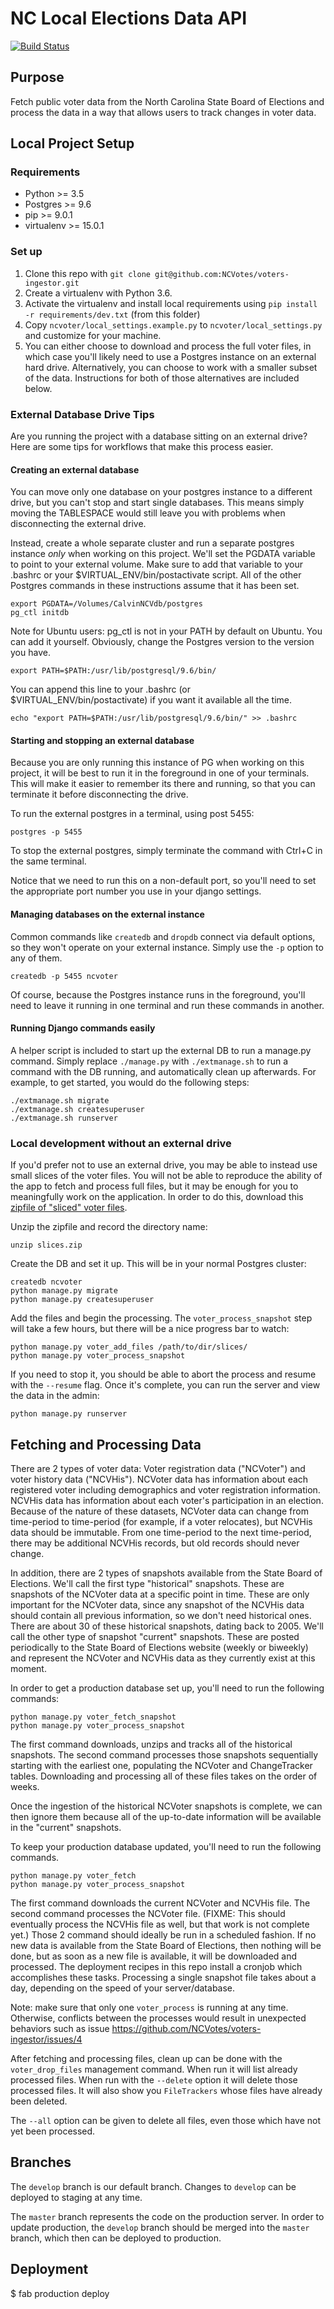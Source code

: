 # NC Local Elections Data API

[![Build
Status](https://travis-ci.org/NCVotes/voters-ingestor.svg?branch=master)](https://travis-ci.org/NCVotes/voters-ingestor)

## Purpose

Fetch public voter data from the North Carolina State Board of Elections and process the data in a
way that allows users to track changes in voter data.


## Local Project Setup

### Requirements

* Python >= 3.5
* Postgres >= 9.6
* pip >= 9.0.1
* virtualenv >= 15.0.1

### Set up

1. Clone this repo with `git clone git@github.com:NCVotes/voters-ingestor.git`
2. Create a virtualenv with Python 3.6.
3. Activate the virtualenv and install local requirements using
   `pip install -r requirements/dev.txt` (from this folder)
4. Copy `ncvoter/local_settings.example.py` to `ncvoter/local_settings.py` and
   customize for your machine.
5. You can either choose to download and process the full voter files, in which case you'll likely
   need to use a Postgres instance on an external hard drive. Alternatively, you can choose to work
   with a smaller subset of the data. Instructions for both of those alternatives are included
   below.

### External Database Drive Tips

Are you running the project with a database sitting on an external drive? Here
are some tips for workflows that make this process easier.

#### Creating an external database

You can move only one database on your postgres instance to a different drive,
but you can't stop and start single databases. This means simply moving the TABLESPACE
would still leave you with problems when disconnecting the external drive.

Instead, create a whole separate cluster and run a separate postgres instance *only*
when working on this project. We'll set the PGDATA variable to point to your external
volume. Make sure to add that variable to your .bashrc or your
$VIRTUAL_ENV/bin/postactivate script. All of the other Postgres commands in these instructions
assume that it has been set.

    export PGDATA=/Volumes/CalvinNCVdb/postgres
    pg_ctl initdb

Note for Ubuntu users: pg_ctl is not in your PATH by default on Ubuntu. You can
add it yourself. Obviously, change the Postgres version to the version you have.

    export PATH=$PATH:/usr/lib/postgresql/9.6/bin/

You can append this line to your .bashrc (or $VIRTUAL_ENV/bin/postactivate) if you want it available
all the time.

    echo "export PATH=$PATH:/usr/lib/postgresql/9.6/bin/" >> .bashrc

#### Starting and stopping an external database

Because you are only running this instance of PG when working on this project, it
will be best to run it in the foreground in one of your terminals. This will make it
easier to remember its there and running, so that you can terminate it before
disconnecting the drive.

To run the external postgres in a terminal, using post 5455:

    postgres -p 5455

To stop the external postgres, simply terminate the command with Ctrl+C in the same terminal.

Notice that we need to run this on a non-default port, so you'll need to set the appropriate
port number you use in your django settings.

#### Managing databases on the external instance

Common commands like `createdb` and `dropdb` connect via default options, so they won't
operate on your external instance. Simply use the `-p` option to any of them.

    createdb -p 5455 ncvoter

Of course, because the Postgres instance runs in the foreground, you'll need to leave it
running in one terminal and run these commands in another.

#### Running Django commands easily

A helper script is included to start up the external DB to run a manage.py command. Simply
replace `./manage.py` with `./extmanage.sh` to run a command with the DB running, and automatically
clean up afterwards. For example, to get started, you would do the following steps:

    ./extmanage.sh migrate
    ./extmanage.sh createsuperuser
    ./extmanage.sh runserver

### Local development without an external drive

If you'd prefer not to use an external drive, you may be able to instead use small slices of the
voter files. You will not be able to reproduce the ability of the app to fetch and process full
files, but it may be enough for you to meaningfully work on the application. In order to do this,
download this [zipfile of "sliced" voter
files](https://drive.google.com/file/d/1mc6cSFV5eG533GqAjsJiCyiZdnJ8fzbB/view?usp=sharing).

Unzip the zipfile and record the directory name:

    unzip slices.zip

Create the DB and set it up. This will be in your normal Postgres cluster:

    createdb ncvoter
    python manage.py migrate
    python manage.py createsuperuser

Add the files and begin the processing. The `voter_process_snapshot` step will take a few hours, but
there will be a nice progress bar to watch:

    python manage.py voter_add_files /path/to/dir/slices/
    python manage.py voter_process_snapshot

If you need to stop it, you should be able to abort the process and resume with the `--resume` flag.
Once it's complete, you can run the server and view the data in the admin:

    python manage.py runserver


## Fetching and Processing Data

There are 2 types of voter data: Voter registration data ("NCVoter") and voter history data
("NCVHis"). NCVoter data has information about each registered voter including demographics and
voter registration information. NCVHis data has information about each voter's participation in an
election. Because of the nature of these datasets, NCVoter data can change from time-period to
time-period (for example, if a voter relocates), but NCVHis data should be immutable. From one
time-period to the next time-period, there may be additional NCVHis records, but old records should
never change.

In addition, there are 2 types of snapshots available from the State Board of Elections. We'll call
the first type "historical" snapshots. These are snapshots of the NCVoter data at a specific point
in time. These are only important for the NCVoter data, since any snapshot of the NCVHis data should
contain all previous information, so we don't need historical ones. There are about 30 of these
historical snapshots, dating back to 2005. We'll call the other type of snapshot "current"
snapshots. These are posted periodically to the State Board of Elections website (weekly or
biweekly) and represent the NCVoter and NCVHis data as they currently exist at this moment.

In order to get a production database set up, you'll need to run the following commands:

    python manage.py voter_fetch_snapshot
    python manage.py voter_process_snapshot

The first command downloads, unzips and tracks all of the historical snapshots. The second command
processes those snapshots sequentially starting with the earliest one, populating the NCVoter and
ChangeTracker tables. Downloading and processing all of these files takes on the order of weeks.

Once the ingestion of the historical NCVoter snapshots is complete, we can then ignore them because
all of the up-to-date information will be available in the "current" snapshots.

To keep your production database updated, you'll need to run the following commands.

    python manage.py voter_fetch
    python manage.py voter_process_snapshot

The first command downloads the current NCVoter and NCVHis file. The second command processes the
NCVoter file. (FIXME: This should eventually process the NCVHis file as well, but that work is not
complete yet.) Those 2 command should ideally be run in a scheduled fashion. If no new data is
available from the State Board of Elections, then nothing will be done, but as soon as a new file is
available, it will be downloaded and processed. The deployment recipes in this repo install a
cronjob which accomplishes these tasks. Processing a single snapshot file takes about a day,
depending on the speed of your server/database.

Note: make sure that only one `voter_process` is running at any time. Otherwise, conflicts between the processes would result in unexpected behaviors such as issue https://github.com/NCVotes/voters-ingestor/issues/4

After fetching and processing files, clean up can be done with the `voter_drop_files` management
command. When run it will list already processed files. When run with the `--delete` option it will
delete those processed files. It will also show you `FileTrackers` whose files have already been
deleted.

The `--all` option can be given to delete all files, even those which have not yet been processed.

## Branches

The `develop` branch is our default branch. Changes to `develop` can be deployed to staging at any
time.

The `master` branch represents the code on the production server. In order to update production, the
`develop` branch should be merged into the `master` branch, which then can be deployed to
production.

## Deployment

$ fab production deploy
